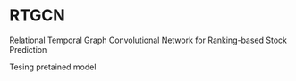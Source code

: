 # RTGCN
Relational Temporal Graph Convolutional Network for Ranking-based Stock Prediction


Tesing pretained model
